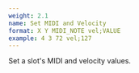 ```yaml
---
weight: 2.1
name: Set MIDI and Velocity
format: X Y MIDI_NOTE vel;VALUE
example: 4 3 72 vel;127
---
```

Set a slot's MIDI and velocity values.
